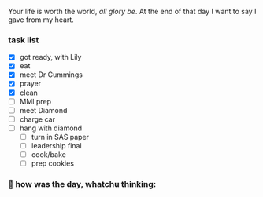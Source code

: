 
Your life is worth the world, *all glory be*.
At the end of that day I want to say I gave from my heart.

### task list
- [x] got ready, with Lily
- [x] eat
- [x] meet Dr Cummings
- [x] prayer
- [x] clean
- [ ] MMI prep
- [ ] meet Diamond
- [ ] charge car
- [ ] hang with diamond
	- [ ] turn in SAS paper
	- [ ] leadership final
	- [ ] cook/bake
	- [ ] prep cookies
### 📝 how was the day, whatchu thinking:

